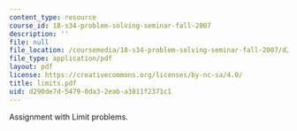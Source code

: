 ```yaml
---
content_type: resource
course_id: 18-s34-problem-solving-seminar-fall-2007
description: ''
file: null
file_location: /coursemedia/18-s34-problem-solving-seminar-fall-2007/d290de7d54790da32eaba3811f2371c1_limits.pdf
file_type: application/pdf
layout: pdf
license: https://creativecommons.org/licenses/by-nc-sa/4.0/
title: limits.pdf
uid: d290de7d-5479-0da3-2eab-a3811f2371c1
---
```

Assignment with Limit problems.